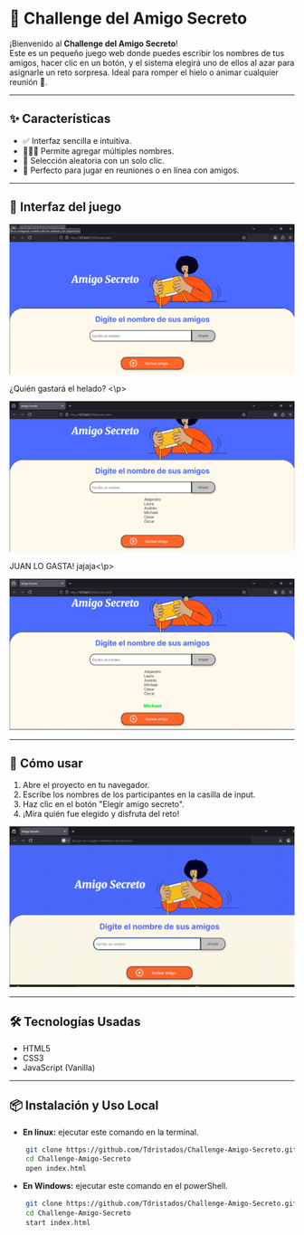 # 🎁 Challenge del Amigo Secreto

¡Bienvenido al **Challenge del Amigo Secreto**!  
Este es un pequeño juego web donde puedes escribir los nombres de tus amigos, hacer clic en un botón, y el sistema elegirá uno de ellos al azar para asignarle un reto sorpresa. Ideal para romper el hielo o animar cualquier reunión 🎉.

---

## ✨ Características

- ✅ Interfaz sencilla e intuitiva.
- 🧑‍🤝‍🧑 Permite agregar múltiples nombres.
- 🔄 Selección aleatoria con un solo clic.
- 🎲 Perfecto para jugar en reuniones o en línea con amigos.

---

## 📸 Interfaz del juego

<div align="center">
  <img src="assets/Captura1.png" alt="Captura de pantalla 1">
</div>

<p> ¿Quién gastará el helado? <\p>

<div align="center">
  <img src="assets/Captura2.png" alt="Captura de pantalla 2">
</div>

<p> JUAN LO GASTA! jajaja<\p>
<div align="center">
  <img src="assets/Captura3.png" alt="Captura de pantalla 3">
</div>

---

## 🚀 Cómo usar

1. Abre el proyecto en tu navegador.
2. Escribe los nombres de los participantes en la casilla de input.
3. Haz clic en el botón "Elegir amigo secreto".
4. ¡Mira quién fue elegido y disfruta del reto!

<div align="center">
  <img src="assets/Video.gif" alt="Video">
</div>

---

## 🛠️ Tecnologías Usadas

- HTML5
- CSS3
- JavaScript (Vanilla)

---

## 📦 Instalación y Uso Local
- **En linux:** ejecutar este comando en la terminal.
```bash
    git clone https://github.com/Tdristados/Challenge-Amigo-Secreto.git
    cd Challenge-Amigo-Secreto
    open index.html
```
- **En Windows:** ejecutar este comando en el powerShell.
```bash
    git clone https://github.com/Tdristados/Challenge-Amigo-Secreto.git
    cd Challenge-Amigo-Secreto
    start index.html
``` 
